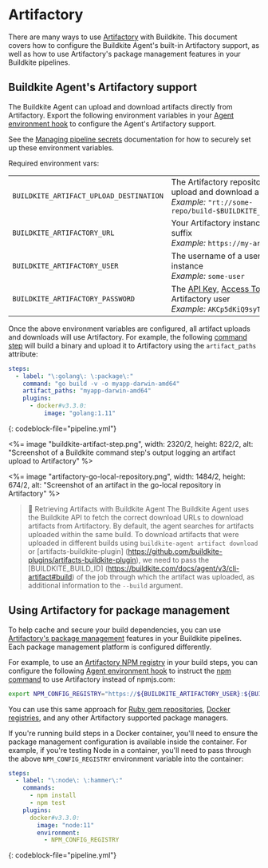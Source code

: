 # Artifactory

There are many ways to use [Artifactory](https://jfrog.com/artifactory/) with Buildkite. This document covers how to configure the Buildkite Agent's built-in Artifactory support, as well as how to use Artifactory's package management features in your Buildkite pipelines.


## Buildkite Agent's Artifactory support

The Buildkite Agent can upload and download artifacts directly from Artifactory. Export the following environment variables in your [Agent environment hook](/docs/agent/v3/hooks) to configure the Agent's Artifactory support.

See the [Managing pipeline secrets](/docs/pipelines/security/managing-secrets) documentation for how to securely set up these environment variables.

Required environment vars:

<table>
  <tr>
    <td><code>BUILDKITE_ARTIFACT_UPLOAD_DESTINATION</code></td>
    <td>
      The Artifactory repository and path that will be used to upload and download artifacts, starting with an rt:// prefix<br>
      <em>Example:</em> <code>"rt://some-repo/build-$BUILDKITE_BUILD_NUMBER/$BUILDKITE_JOB_ID/"</code><br>
    </td>
  </tr>
  <tr>
    <td><code>BUILDKITE_ARTIFACTORY_URL</code></td>
    <td>
      Your Artifactory instance URL, including the <code>/artifactory</code> suffix<br>
      <em>Example:</em> <code>https://my-artifactory-server/artifactory</code><br>
    </td>
  </tr>
  <tr>
    <td><code>BUILDKITE_ARTIFACTORY_USER</code></td>
    <td>
      The username of a user configured in your Artifactory instance<br>
      <em>Example:</em> <code>some-user</code><br>
    </td>
  </tr>
  <tr>
    <td><code>BUILDKITE_ARTIFACTORY_PASSWORD</code></td>
    <td>
      The <a href="https://www.jfrog.com/confluence/display/RTF/Updating+Your+Profile#UpdatingYourProfile-APIKey">API Key</a>, <a href="https://www.jfrog.com/confluence/display/ACC/Access+Tokens#AccessTokens-UsingTokens">Access Token</a>, or password for your Artifactory user<br>
      <em>Example:</em> <code>AKCp5dKiQ9syTzu9GFhpF3iTzDcFhYAa4...</code><br>
    </td>
  </tr>
</table>

Once the above environment variables are configured, all artifact uploads and downloads will use Artifactory. For example, the following [command step](/docs/pipelines/command-step) will build a binary and upload it to Artifactory using the `artifact_paths` attribute:

```yml
steps:
  - label: "\:golang\: \:package\:"
    command: "go build -v -o myapp-darwin-amd64"
    artifact_paths: "myapp-darwin-amd64"
    plugins:
      - docker#v3.3.0:
          image: "golang:1.11"
```
{: codeblock-file="pipeline.yml"}

<%= image "buildkite-artifact-step.png", width: 2320/2, height: 822/2, alt: "Screenshot of a Buildkite command step's output logging an artifact upload to Artifactory" %>

<%= image "artifactory-go-local-repository.png", width: 1484/2, height: 674/2, alt: "Screenshot of an artifact in the go-local repository in Artifactory" %>

> 📘 Retrieving Artifacts with Buildkite Agent 
> The Buildkite Agent uses the Buildkite API to fetch the correct download URLs to download artifacts from Artifactory. By default, the agent searches for artifacts uploaded within the same build. To download artifacts that were uploaded in different builds using <code>buildkite-agent artifact download</code> or [artifacts-buildkite-plugin] (https://github.com/buildkite-plugins/artifacts-buildkite-plugin), we need to pass the [BUILDKITE_BUILD_ID] (https://buildkite.com/docs/agent/v3/cli-artifact#build) of the job through which the artifact was uploaded, as additional information to the <code>--build</code> argument. 

## Using Artifactory for package management

To help cache and secure your build dependencies, you can use [Artifactory's package management](https://www.jfrog.com/confluence/display/RTF/Package+Management) features in your Buildkite pipelines. Each package management platform is configured differently.

For example, to use an [Artifactory NPM registry](https://www.jfrog.com/confluence/display/RTF/npm+Registry?src=sidebar) in your build steps, you can configure the following [Agent environment hook](/docs/agent/v3/hooks) to instruct the [npm command](https://docs.npmjs.com/cli/npm) to use Artifactory instead of npmjs.com:

```bash
export NPM_CONFIG_REGISTRY="https://${BUILDKITE_ARTIFACTORY_USER}:${BUILDKITE_ARTIFACTORY_PASSWORD}@my-artifactory-server/artifactory/api/npm/npm-local/"
```

You can use this same approach for [Ruby gem repositories](https://www.jfrog.com/confluence/display/RTF/RubyGems+Repositories), [Docker registries](https://www.jfrog.com/confluence/display/RTF/Docker+Registry), and any other Artifactory supported package managers.

If you're running build steps in a Docker container, you'll need to ensure the package management configuration is available inside the container. For example, if you're testing Node in a container, you'll need to pass through the above `NPM_CONFIG_REGISTRY` environment variable into the container:

```yml
steps:
  - label: "\:node\: \:hammer\:"
    commands:
      - npm install
      - npm test
    plugins:
      docker#v3.3.0:
        image: "node:11"
        environment:
          - NPM_CONFIG_REGISTRY
```
{: codeblock-file="pipeline.yml"}
